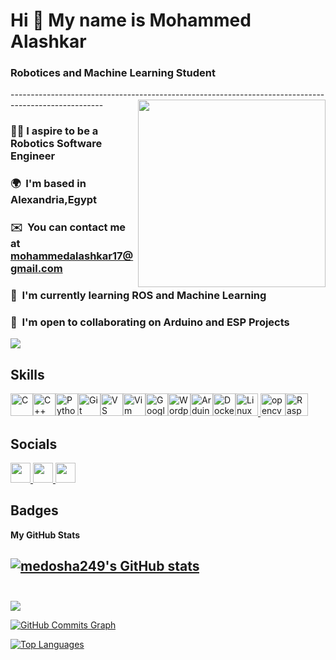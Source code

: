 # Hi 👋 My name is Mohammed Alashkar
### Robotices and Machine Learning Student
-----------------------------------------------------------------------------------------------------  <img align="right" height="300" src="https://media0.giphy.com/media/v1.Y2lkPTc5MGI3NjExdGpoOHhnMjZuOHc0MjJxdTZtYzhsMW16aDUwZDI1ZTh0enMyb2hyOCZlcD12MV9pbnRlcm5hbF9naWZfYnlfaWQmY3Q9Zw/dBlZwFc1QjzXseX7aT/giphy.webp" />
### 👨‍💻 I aspire to be a Robotics Software Engineer
### 🌍  I'm based in Alexandria,Egypt
### ✉️  You can contact me at [mohammedalashkar17@gmail.com](mailto:mohammedalashkar17@gmail.com) 
### 🧠  I'm currently learning ROS and Machine Learning
### 🤝  I'm open to collaborating on Arduino and ESP Projects




<a href="https://www.github.com/medosha249" target="_blank" rel="noreferrer"><img
src="https://img.shields.io/github/followers/medosha249?logo=github&style=for-the-badge&color=0891b2&labelColor=0f172a" /></a>

## Skills


<p align="left">
<a href="https://docs.microsoft.com/en-us/cpp/?view=msvc-170" target="_blank" rel="noreferrer"><img src="https://raw.githubusercontent.com/danielcranney/readme-generator/main/public/icons/skills/c-colored.svg" width="36" height="36" alt="C" /></a><a href="https://docs.microsoft.com/en-us/cpp/?view=msvc-170" target="_blank" rel="noreferrer"><img src="https://raw.githubusercontent.com/danielcranney/readme-generator/main/public/icons/skills/cplusplus-colored.svg" width="36" height="36" alt="C++" /></a><a href="https://www.python.org/" target="_blank" rel="noreferrer"><img src="https://raw.githubusercontent.com/danielcranney/readme-generator/main/public/icons/skills/python-colored.svg" width="36" height="36" alt="Python" /></a><a href="https://git-scm.com/" target="_blank" rel="noreferrer"><img src="https://raw.githubusercontent.com/danielcranney/readme-generator/main/public/icons/skills/git-colored.svg" width="36" height="36" alt="Git" /></a><a href="https://code.visualstudio.com/" target="_blank" rel="noreferrer"><img src="https://raw.githubusercontent.com/danielcranney/readme-generator/main/public/icons/skills/visualstudiocode.svg" width="36" height="36" alt="VS Code" /></a><a href="https://www.vim.org/" target="_blank" rel="noreferrer"><img src="https://raw.githubusercontent.com/danielcranney/readme-generator/main/public/icons/skills/vim.svg" width="36" height="36" alt="Vim" /></a><a href="https://cloud.google.com/" target="_blank" rel="noreferrer"><img src="https://raw.githubusercontent.com/danielcranney/readme-generator/main/public/icons/skills/googlecloud-colored.svg" width="36" height="36" alt="Google Cloud" /></a><a href="https://wordpress.com" target="_blank" rel="noreferrer"><img src="https://raw.githubusercontent.com/danielcranney/readme-generator/main/public/icons/skills/wordpress-colored.svg" width="36" height="36" alt="Wordpress" /></a><a href="https://store.arduino.cc/?gclid=Cj0KCQjw2eilBhCCARIsAG0Pf8uueBifykWcsSS4LPESeGQfxGVKJYnzV7bz471XfknQJy_1VINVWM8aAkLtEALw_wcB" target="_blank" rel="noreferrer"><img src="https://raw.githubusercontent.com/danielcranney/readme-generator/main/public/icons/skills/arduino-colored.svg" width="36" height="36" alt="Arduino" /></a><a href="https://www.docker.com/" target="_blank" rel="noreferrer"><img src="https://raw.githubusercontent.com/danielcranney/readme-generator/main/public/icons/skills/docker-colored.svg" width="36" height="36" alt="Docker" /></a><a href="https://www.linux.org" target="_blank" rel="noreferrer"><img src="https://raw.githubusercontent.com/danielcranney/readme-generator/main/public/icons/skills/linux-colored.svg" width="36" height="36" alt="Linux" /></a><a href="https://opencv.org/" target="_blank" rel="noreferrer"> <img src="https://www.vectorlogo.zone/logos/opencv/opencv-icon.svg" alt="opencv" width="40" height="36"/><a href="https://www.raspberrypi.org/" target="_blank" rel="noreferrer"><img src="https://raw.githubusercontent.com/danielcranney/readme-generator/main/public/icons/skills/raspberrypi-colored.svg" width="36" height="36" alt="Raspberry Pi" />

</a></p>
## Socials

<p align="left"> <a href="https://www.facebook.com/medo.alashkar.22" target="_blank" rel="noreferrer"> <picture> <source media="(prefers-color-scheme: dark)" srcset="https://raw.githubusercontent.com/danielcranney/readme-generator/main/public/icons/socials/facebook-dark.svg" /> <source media="(prefers-color-scheme: light)" srcset="https://raw.githubusercontent.com/danielcranney/readme-generator/main/public/icons/socials/facebook.svg" /> <img src="https://raw.githubusercontent.com/danielcranney/readme-generator/main/public/icons/socials/facebook.svg" width="32" height="32" /> </picture> </a> <a href="https://www.github.com/medosha249" target="_blank" rel="noreferrer"> <picture> <source media="(prefers-color-scheme: dark)" srcset="https://raw.githubusercontent.com/danielcranney/readme-generator/main/public/icons/socials/github-dark.svg" /> <source media="(prefers-color-scheme: light)" srcset="https://raw.githubusercontent.com/danielcranney/readme-generator/main/public/icons/socials/github.svg" /> <img src="https://raw.githubusercontent.com/danielcranney/readme-generator/main/public/icons/socials/github.svg" width="32" height="32" /> </picture> </a> <a href="https://www.linkedin.com/in/mohammed-alashkar-08585b296" target="_blank" rel="noreferrer"> <picture> <source media="(prefers-color-scheme: dark)" srcset="https://raw.githubusercontent.com/danielcranney/readme-generator/main/public/icons/socials/linkedin-dark.svg" /> <source media="(prefers-color-scheme: light)" srcset="https://raw.githubusercontent.com/danielcranney/readme-generator/main/public/icons/socials/linkedin.svg" /> <img src="https://raw.githubusercontent.com/danielcranney/readme-generator/main/public/icons/socials/linkedin.svg" width="32" height="32" /> </picture> </a></p>

## Badges

<b>My GitHub Stats</b>

<a href="http://www.github.com/medosha249"><img src="https://github-readme-stats.vercel.app/api?username=medosha249&show_icons=true&hide=&count_private=true&title_color=3382ed&text_color=ec4899&icon_color=0891b2&bg_color=0f172a&hide_border=true&show_icons=true" alt="medosha249's GitHub stats" /></a> 
<br><br>
------------------------------------------------------------------------------------------------------------------

<a href="http://www.github.com/medosha249"><img src="https://github-readme-streak-stats.herokuapp.com/?user=medosha249&stroke=ec4899&background=0f172a&ring=3382ed&fire=3382ed&currStreakNum=ec4899&currStreakLabel=3382ed&sideNums=ec4899&sideLabels=ec4899&dates=ec4899&hide_border=true" /></a>

<a href="http://www.github.com/medosha249"><img src="https://github-readme-activity-graph.cyclic.app/graph?username=medosha249&bg_color=0f172a&color=ec4899&line=0891b2&point=ec4899&area_color=0f172a&area=true&hide_border=true&custom_title=GitHub%20Commits%20Graph" alt="GitHub Commits Graph" /></a>

<a href="https://github.com/medosha249" align="left"><img src="https://github-readme-stats.vercel.app/api/top-langs/?username=medosha249&langs_count=10&title_color=3382ed&text_color=ec4899&icon_color=0891b2&bg_color=0f172a&hide_border=true&locale=en&custom_title=Top%20%Languages" alt="Top Languages" /></a>

